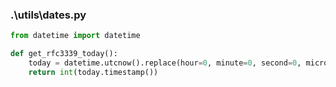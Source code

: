 ### .\utils\dates.py

```py
from datetime import datetime

def get_rfc3339_today():
    today = datetime.utcnow().replace(hour=0, minute=0, second=0, microsecond=0)
    return int(today.timestamp())

```